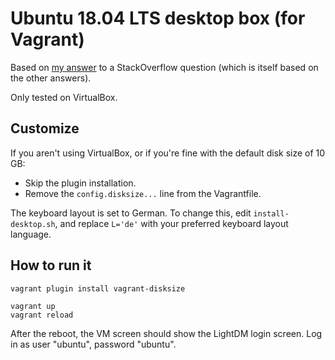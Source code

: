 # Ubuntu 18.04 LTS desktop box (for Vagrant)

Based on [my answer](https://stackoverflow.com/questions/18878117/using-vagrant-to-run-virtual-machines-with-desktop-environment/53363591#53363591) to a StackOverflow question (which is itself based on the other answers).

Only tested on VirtualBox.

## Customize

If you aren't using VirtualBox, or if you're fine with the default disk size of 10 GB:

- Skip the plugin installation.
- Remove the `config.disksize...` line from the Vagrantfile.

The keyboard layout is set to German.
To change this, edit `install-desktop.sh`, and replace `L='de'` with your preferred keyboard layout language.

## How to run it

```
vagrant plugin install vagrant-disksize

vagrant up
vagrant reload
```

After the reboot, the VM screen should show the LightDM login screen.
Log in as user "ubuntu", password "ubuntu".
